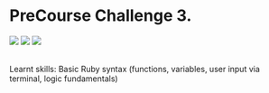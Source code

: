 PreCourse Challenge 3.
===================
<div>
<img src = https://img.shields.io/badge/%20-CommandLine%20-yellowgreen.svg>
<img src = https://img.shields.io/badge/%20-GitHub-orange.svg>
<img src = https://img.shields.io/badge/%20-Ruby-blue.svg>

</div>
<br>

Learnt skills: Basic Ruby syntax (functions, variables, user input via terminal, logic fundamentals)
